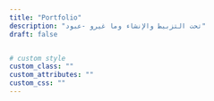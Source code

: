 ```yaml
---
title: "Portfolio"
description: "تحت التزبيط والإنشاء وما غيرو -عبود"
draft: false


# custom style
custom_class: "" 
custom_attributes: "" 
custom_css: ""
---
```

